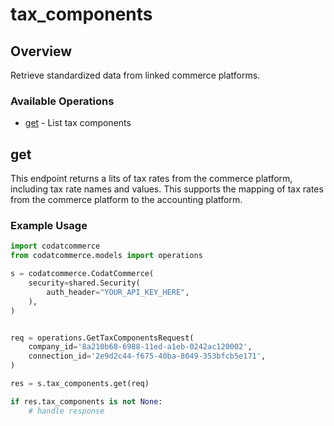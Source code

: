 # tax_components

## Overview

Retrieve standardized data from linked commerce platforms.

### Available Operations

* [get](#get) - List tax components

## get

This endpoint returns a lits of tax rates from the commerce platform, including tax rate names and values. This supports the mapping of tax rates from the commerce platform to the accounting platform.

### Example Usage

```python
import codatcommerce
from codatcommerce.models import operations

s = codatcommerce.CodatCommerce(
    security=shared.Security(
        auth_header="YOUR_API_KEY_HERE",
    ),
)


req = operations.GetTaxComponentsRequest(
    company_id='8a210b68-6988-11ed-a1eb-0242ac120002',
    connection_id='2e9d2c44-f675-40ba-8049-353bfcb5e171',
)

res = s.tax_components.get(req)

if res.tax_components is not None:
    # handle response
```

